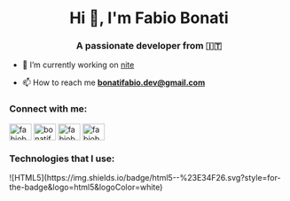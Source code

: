 <h1 align="center">Hi 👋, I'm Fabio Bonati</h1>
<h3 align="center">A passionate developer from 🇮🇹</h3>

- 🔭 I’m currently working on [nite](https://github.com/nite-app)

- 📫 How to reach me **bonatifabio.dev@gmail.com**

<h3 align="left">Connect with me:</h3>
<p align="left">
<a href="https://dev.to/fabiobonati" target="blank"><img align="center" src="https://raw.githubusercontent.com/rahuldkjain/github-profile-readme-generator/master/src/images/icons/Social/devto.svg" alt="fabiobonati" height="30" width="40" /></a>
<a href="https://twitter.com/bonatifabioo" target="blank"><img align="center" src="https://raw.githubusercontent.com/rahuldkjain/github-profile-readme-generator/master/src/images/icons/Social/twitter.svg" alt="bonatifabioo" height="30" width="40" /></a>
<a href="https://linkedin.com/in/fabiobonati" target="blank"><img align="center" src="https://raw.githubusercontent.com/rahuldkjain/github-profile-readme-generator/master/src/images/icons/Social/linked-in-alt.svg" alt="fabiobonati" height="30" width="40" /></a>
<a href="https://instagram.com/fabiobonatii" target="blank"><img align="center" src="https://raw.githubusercontent.com/rahuldkjain/github-profile-readme-generator/master/src/images/icons/Social/instagram.svg" alt="fabiobonatii" height="30" width="40" /></a>
</p>

<h3 align="left">Technologies that I use:</h3>
![HTML5](https://img.shields.io/badge/html5--%23E34F26.svg?style=for-the-badge&logo=html5&logoColor=white)

